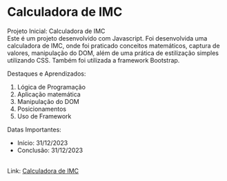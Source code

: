 <h1>Calculadora de IMC</h1>

Projeto Inicial: Calculadora de IMC<br>
Este é um projeto desenvolvido com Javascript. Foi desenvolvida uma calculadora de IMC, onde foi praticado conceitos matemáticos, captura de valores, manipulação do DOM, além de uma prática de estilização simples utilizando CSS. Também foi utilizada a framework Bootstrap.

Destaques e Aprendizados: <br>
<ol>
  <li>Lógica de Programação</li>
  <li>Aplicação matemática</li>
  <li>Manipulação do DOM</li>
  <li>Posicionamentos</li>
  <li>Uso de Framework</li>
</ol>

Datas Importantes: 
<ul>
  <li>Início: 31/12/2023</li>
  <li>Conclusão: 31/12/2023</li><br>
</ul>

Link: <a href="https://caiorossi00.github.io/Imc/">Calculadora de IMC</a>
